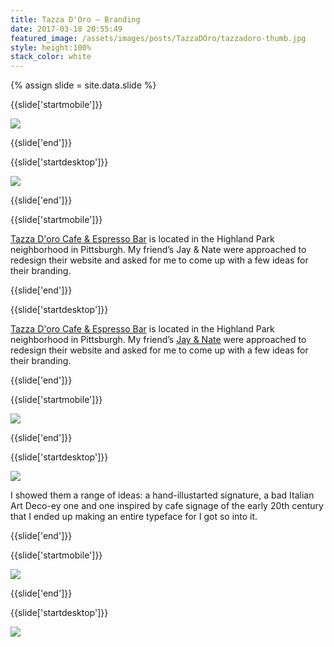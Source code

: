 ```yaml
---
title: Tazza D'Oro — Branding
date: 2017-03-18 20:55:49
featured_image: /assets/images/posts/TazzaDOro/tazzadoro-thumb.jpg
style: height:100%
stack_color: white
---
```

{% assign slide = site.data.slide %}

{{slide['startmobile']}}

<div><img class='full-height' src='{{ site.url }}/assets/images/posts/TazzaDOro/tazzadoro-1-mobile.jpg' srcset='{{ site.url }}/assets/images/posts/TazzaDOro/tazzadoro-1-mobile.jpg 375w, {{ site.url }}/assets/images/posts/TazzaDOro/tazzadoro-1-mobile@2x.jpg 750w, {{ site.url }}/assets/images/posts/TazzaDOro/tazzadoro-1-mobile@3x.jpg 1125w'></div>

{{slide['end']}}

{{slide['startdesktop']}}

<div><img class='full-width' src='{{ site.url }}/assets/images/posts/TazzaDOro/tazzadoro-1@2x.jpg' srcset='{{ site.url }}/assets/images/posts/TazzaDOro/tazzadoro-1.jpg 1024w, {{ site.url }}/assets/images/posts/TazzaDOro/tazzadoro-1@2x.jpg 2048w, {{ site.url }}/assets/images/posts/TazzaDOro/tazzadoro-1@3x.jpg 3072w'></div>

{{slide['end']}}

{{slide['startmobile']}}


<a href='http://www.tazzadoro.net/'>Tazza D'oro Cafe & Espresso Bar</a> is located in  the Highland Park neighborhood in Pittsburgh. My friend’s Jay & Nate were approached to redesign their website and asked for me to come up with a few ideas for their branding.

{{slide['end']}}

{{slide['startdesktop']}}

<a href='http://www.tazzadoro.net/'>Tazza D'oro Cafe & Espresso Bar</a> is located in  the Highland Park neighborhood in Pittsburgh. My friend’s <a href='http://www.fullstopinteractive.com/'>Jay & Nate</a> were approached to redesign their website and asked for me to come up with a few ideas for their branding.


{{slide['end']}}

{{slide['startmobile']}}

<div><img class='full-height' src='{{ site.url }}/assets/images/posts/TazzaDOro/tazzadoro-2-mobile.jpg' srcset='{{ site.url }}/assets/images/posts/TazzaDOro/tazzadoro-2-mobile.jpg 375w, {{ site.url }}/assets/images/posts/TazzaDOro/tazzadoro-2-mobile@2x.jpg 750w, {{ site.url }}/assets/images/posts/TazzaDOro/tazzadoro-2-mobile@3x.jpg 1125w'></div>


{{slide['end']}}

{{slide['startdesktop']}}

<div><img src='{{ site.url }}/assets/images/posts/TazzaDOro/tazzadoro-2.jpg' srcset='{{ site.url }}/assets/images/posts/TazzaDOro/tazzadoro-2.jpg 794w, {{ site.url }}/assets/images/posts/TazzaDOro/tazzadoro-2@2x.jpg 1558w, {{ site.url }}/assets/images/posts/TazzaDOro/tazzadoro-2@3x.jpg 2382w'></div>


I showed them a range of ideas: a hand-illustarted signature, a bad Italian Art Deco-ey one and one inspired by cafe signage of the early 20th century that I ended up making an entire typeface for I got so into it.

{{slide['end']}}

{{slide['startmobile']}}

<div><img class='full-height' src='{{ site.url }}/assets/images/posts/TazzaDOro/tazzadoro-3-mobile.jpg' srcset='{{ site.url }}/assets/images/posts/TazzaDOro/tazzadoro-3-mobile.jpg 375w, {{ site.url }}/assets/images/posts/TazzaDOro/tazzadoro-3-mobile@2x.jpg 750w, {{ site.url }}/assets/images/posts/TazzaDOro/tazzadoro-3-mobile@3x.jpg 1125w'></div>

<p class='bg-dark'></p>


{{slide['end']}}

{{slide['startdesktop']}}

<div class='row'>

<div><img src='{{ site.url }}/assets/images/posts/TazzaDOro/tazzadoro-3.jpg' srcset='{{ site.url }}/assets/images/posts/TazzaDOro/tazzadoro-3.jpg 394w, {{ site.url }}/assets/images/posts/TazzaDOro/tazzadoro-3@2x.jpg 788w, {{ site.url }}/assets/images/posts/TazzaDOro/tazzadoro-3@3x.jpg 1182w'></div><!--

--><div><img src='{{ site.url }}/assets/images/posts/TazzaDOro/tazzadoro-4.jpg' srcset='{{ site.url }}/assets/images/posts/TazzaDOro/tazzadoro-4.jpg 394w, {{ site.url }}/assets/images/posts/TazzaDOro/tazzadoro-4@2x.jpg 788w, {{ site.url }}/assets/images/posts/TazzaDOro/tazzadoro-4@3x.jpg 1182w'></div>

</div>

<figcaption>This is the typeface I designed for one of the concepts. Someday, I might make it into a real font.</figcaption>

We agreed the hand drawn type was most appropriate, but liked the cafe signage thought. So I refined it a bunch and tied the two ideas together.

{{slide['end']}}

{{slide['startmobile']}}

I showed them a range of ideas: a hand-illustarted signature, a bad Italian Art Deco-ey one and one inspired by cafe signage of the early 20th century that I ended up making an entire typeface for I got so into it.

{{slide['end']}}


{{slide['startdesktop']}}

<div><img src='{{ site.url }}/assets/images/posts/TazzaDOro/tazzadoro-5.jpg' srcset='{{ site.url }}/assets/images/posts/TazzaDOro/tazzadoro-5.jpg 794w, {{ site.url }}/assets/images/posts/TazzaDOro/tazzadoro-5@2x.jpg 1558w, {{ site.url }}/assets/images/posts/TazzaDOro/tazzadoro-5@3x.jpg 2382w'></div>

<div><img src='{{ site.url }}/assets/images/posts/TazzaDOro/tazzadoro-6.jpg' srcset='{{ site.url }}/assets/images/posts/TazzaDOro/tazzadoro-6.jpg 794w, {{ site.url }}/assets/images/posts/TazzaDOro/tazzadoro-6@2x.jpg 1558w, {{ site.url }}/assets/images/posts/TazzaDOro/tazzadoro-6@3x.jpg 2382w'></div>


<div class='row'>

<div><img src='{{ site.url }}/assets/images/posts/TazzaDOro/tazzadoro-7.jpg' srcset='{{ site.url }}/assets/images/posts/TazzaDOro/tazzadoro-7.jpg 258w, {{ site.url }}/assets/images/posts/TazzaDOro/tazzadoro-7@2x.jpg 516w, {{ site.url }}/assets/images/posts/TazzaDOro/tazzadoro-7@3x.jpg 774w'></div><!--

--><div><img src='{{ site.url }}/assets/images/posts/TazzaDOro/tazzadoro-8.jpg' srcset='{{ site.url }}/assets/images/posts/TazzaDOro/tazzadoro-8.jpg 258w, {{ site.url }}/assets/images/posts/TazzaDOro/tazzadoro-8@2x.jpg 516w, {{ site.url }}/assets/images/posts/TazzaDOro/tazzadoro-8@3x.jpg 774w'></div><!--

--><div><img src='{{ site.url }}/assets/images/posts/TazzaDOro/tazzadoro-9.jpg' srcset='{{ site.url }}/assets/images/posts/TazzaDOro/tazzadoro-9.jpg 258w, {{ site.url }}/assets/images/posts/TazzaDOro/tazzadoro-9@2x.jpg 516w, {{ site.url }}/assets/images/posts/TazzaDOro/tazzadoro-9@3x.jpg 774w'></div>

</div>

Thanks to <a href='http://www.fullstopinteractive.com/'>Jay & Nate</a> for the awesome project.

{{slide['end']}}

{{slide['startmobile']}}

<div><img class='full-height' src='{{ site.url }}/assets/images/posts/TazzaDOro/tazzadoro-4-mobile.jpg' srcset='{{ site.url }}/assets/images/posts/TazzaDOro/tazzadoro-4-mobile.jpg 375w, {{ site.url }}/assets/images/posts/TazzaDOro/tazzadoro-4-mobile@2x.jpg 750w, {{ site.url }}/assets/images/posts/TazzaDOro/tazzadoro-4-mobile@3x.jpg 1125w'></div>

{{slide['end']}}


{{slide['startmobile']}}

We agreed the hand drawn type was most appropriate, but liked the cafe signage thought. So I refined it a bunch and tied the two ideas together.

{{slide['end']}}


{{slide['startmobile']}}

<div><img class='full-height' src='{{ site.url }}/assets/images/posts/TazzaDOro/tazzadoro-5-mobile.jpg' srcset='{{ site.url }}/assets/images/posts/TazzaDOro/tazzadoro-5-mobile.jpg 375w, {{ site.url }}/assets/images/posts/TazzaDOro/tazzadoro-5-mobile@2x.jpg 750w, {{ site.url }}/assets/images/posts/TazzaDOro/tazzadoro-5-mobile@3x.jpg 1125w'></div>

<p class='bg-dark'></p>


{{slide['end']}}

{{slide['startmobile']}}

<div><img class='full-height' src='{{ site.url }}/assets/images/posts/TazzaDOro/tazzadoro-6-mobile.jpg' srcset='{{ site.url }}/assets/images/posts/TazzaDOro/tazzadoro-6-mobile.jpg 375w, {{ site.url }}/assets/images/posts/TazzaDOro/tazzadoro-6-mobile@2x.jpg 750w, {{ site.url }}/assets/images/posts/TazzaDOro/tazzadoro-6-mobile@3x.jpg 1125w'></div>

<p class='bg-dark'></p>


{{slide['end']}}

{{slide['startmobile']}}

<div><img class='full-height' src='{{ site.url }}/assets/images/posts/TazzaDOro/tazzadoro-7-mobile.jpg' srcset='{{ site.url }}/assets/images/posts/TazzaDOro/tazzadoro-7-mobile.jpg 375w, {{ site.url }}/assets/images/posts/TazzaDOro/tazzadoro-7-mobile@2x.jpg 750w, {{ site.url }}/assets/images/posts/TazzaDOro/tazzadoro-7-mobile@3x.jpg 1125w'></div>

{{slide['end']}}

{{slide['startmobile']}}

Thanks to <a href='http://www.fullstopinteractive.com/'>Jay & Nate</a> for the awesome project.

{{slide['end']}}

